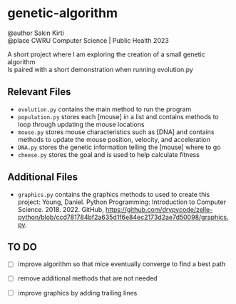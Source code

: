 # genetic-algorithm
@author Sakin Kirti <br>
@place CWRU Computer Science | Public Health 2023

A short project where I am exploring the creation of a small genetic algorithm <br>
Is paired with a short demonstration when running evolution.py <br>

## Relevant Files
- `evolution.py` contains the main method to run the program
- `population.py` stores each [mouse] in a list and contains methods to loop through updating the mouse locations
- `mouse.py` stores mouse characteristics such as [DNA] and contains methods to update the mouse position, velocity, and acceleration
- `DNA.py` stores the genetic information telling the [mouse] where to go
- `cheese.py` stores the goal and is used to help calculate fitness

## Additional Files
- `graphics.py` contains the graphics methods to used to create this project: Young, Daniel. Python Programming: Introduction to Computer Science. 2018. 2022. GitHub, https://github.com/drypycode/zelle-python/blob/ccd781784bf2a635d1f6e84ec2173d2ae7d50098/graphics.py.

## TO DO
- [ ] improve algorithm so that mice eventually converge to find a best path
- [ ] remove additional methods that are not needed
- [ ] improve graphics by adding trailing lines

